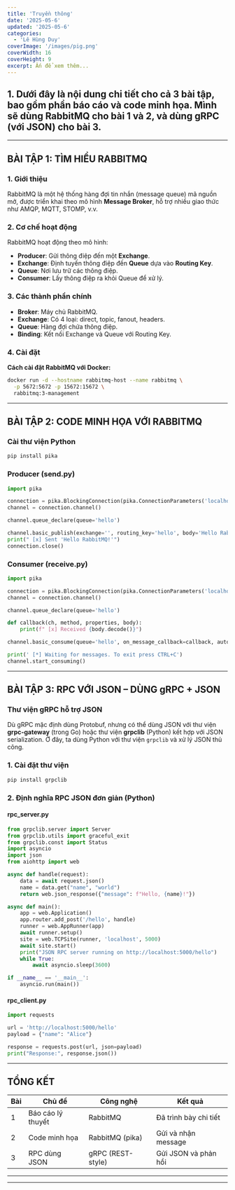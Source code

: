 ```yaml
---
title: 'Truyền thông'
date: '2025-05-6'
updated: '2025-05-6'
categories:
  - 'Lê Hùng Duy'
coverImage: '/images/pig.png'
coverWidth: 16
coverHeight: 9
excerpt: Ấn để xem thêm...
---
```


## 1. Dưới đây là nội dung chi tiết cho cả 3 bài tập, bao gồm phần báo cáo và code minh họa. Mình sẽ dùng **RabbitMQ** cho bài 1 và 2, và dùng **gRPC (với JSON)** cho bài 3.

---

## **BÀI TẬP 1: TÌM HIỂU RABBITMQ**

### **1. Giới thiệu**

RabbitMQ là một hệ thống hàng đợi tin nhắn (message queue) mã nguồn mở, được triển khai theo mô hình **Message Broker**, hỗ trợ nhiều giao thức như AMQP, MQTT, STOMP, v.v.

### **2. Cơ chế hoạt động**

RabbitMQ hoạt động theo mô hình:

- **Producer**: Gửi thông điệp đến một **Exchange**.
- **Exchange**: Định tuyến thông điệp đến **Queue** dựa vào **Routing Key**.
- **Queue**: Nơi lưu trữ các thông điệp.
- **Consumer**: Lấy thông điệp ra khỏi Queue để xử lý.

### **3. Các thành phần chính**

- **Broker**: Máy chủ RabbitMQ.
- **Exchange**: Có 4 loại: direct, topic, fanout, headers.
- **Queue**: Hàng đợi chứa thông điệp.
- **Binding**: Kết nối Exchange và Queue với Routing Key.

### **4. Cài đặt**

**Cách cài đặt RabbitMQ với Docker:**

```bash
docker run -d --hostname rabbitmq-host --name rabbitmq \
  -p 5672:5672 -p 15672:15672 \
  rabbitmq:3-management
```

---

## **BÀI TẬP 2: CODE MINH HỌA VỚI RABBITMQ**

### **Cài thư viện Python**

```bash
pip install pika
```

### **Producer (send.py)**

```python
import pika

connection = pika.BlockingConnection(pika.ConnectionParameters('localhost'))
channel = connection.channel()

channel.queue_declare(queue='hello')

channel.basic_publish(exchange='', routing_key='hello', body='Hello RabbitMQ!')
print(" [x] Sent 'Hello RabbitMQ!'")
connection.close()
```

### **Consumer (receive.py)**

```python
import pika

connection = pika.BlockingConnection(pika.ConnectionParameters('localhost'))
channel = connection.channel()

channel.queue_declare(queue='hello')

def callback(ch, method, properties, body):
    print(f" [x] Received {body.decode()}")

channel.basic_consume(queue='hello', on_message_callback=callback, auto_ack=True)

print(' [*] Waiting for messages. To exit press CTRL+C')
channel.start_consuming()
```

---

## **BÀI TẬP 3: RPC VỚI JSON – DÙNG gRPC + JSON**

### **Thư viện gRPC hỗ trợ JSON**

Dù gRPC mặc định dùng Protobuf, nhưng có thể dùng JSON với thư viện **grpc-gateway** (trong Go) hoặc thư viện **grpclib** (Python) kết hợp với JSON serialization. Ở đây, ta dùng Python với thư viện `grpclib` và xử lý JSON thủ công.

### **1. Cài đặt thư viện**

```bash
pip install grpclib
```

### **2. Định nghĩa RPC JSON đơn giản (Python)**

#### **rpc_server.py**

```python
from grpclib.server import Server
from grpclib.utils import graceful_exit
from grpclib.const import Status
import asyncio
import json
from aiohttp import web

async def handle(request):
    data = await request.json()
    name = data.get("name", "world")
    return web.json_response({"message": f"Hello, {name}!"})

async def main():
    app = web.Application()
    app.router.add_post('/hello', handle)
    runner = web.AppRunner(app)
    await runner.setup()
    site = web.TCPSite(runner, 'localhost', 5000)
    await site.start()
    print("JSON RPC server running on http://localhost:5000/hello")
    while True:
        await asyncio.sleep(3600)

if __name__ == '__main__':
    asyncio.run(main())
```

#### **rpc_client.py**

```python
import requests

url = 'http://localhost:5000/hello'
payload = {"name": "Alice"}

response = requests.post(url, json=payload)
print("Response:", response.json())
```

---

## **TỔNG KẾT**

| Bài | Chủ đề            | Công nghệ         | Kết quả               |
| --- | ----------------- | ----------------- | --------------------- |
| 1   | Báo cáo lý thuyết | RabbitMQ          | Đã trình bày chi tiết |
| 2   | Code minh họa     | RabbitMQ (pika)   | Gửi và nhận message   |
| 3   | RPC dùng JSON     | gRPC (REST-style) | Gửi JSON và phản hồi  |

---

---
